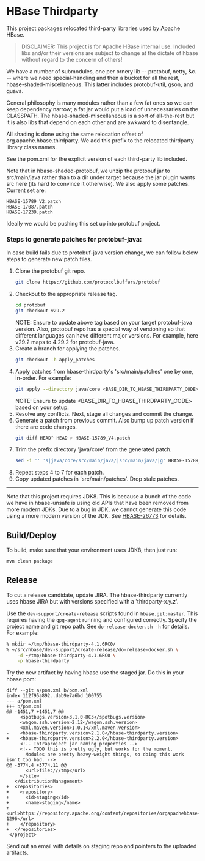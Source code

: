 # HBase Thirdparty
<!---
# Licensed to the Apache Software Foundation (ASF) under one
# or more contributor license agreements.  See the NOTICE file
# distributed with this work for additional information
# regarding copyright ownership.  The ASF licenses this file
# to you under the Apache License, Version 2.0 (the
# "License"); you may not use this file except in compliance
# with the License.  You may obtain a copy of the License at
#
#     http://www.apache.org/licenses/LICENSE-2.0
#
# Unless required by applicable law or agreed to in writing, software
# distributed under the License is distributed on an "AS IS" BASIS,
# WITHOUT WARRANTIES OR CONDITIONS OF ANY KIND, either express or implied.
# See the License for the specific language governing permissions and
# limitations under the License.
-->

This project packages relocated third-party libraries used by Apache HBase.

> DISCLAIMER: This project is for Apache HBase internal use.  Included libs
> and/or their versions are subject to change at the dictate of hbase without
> regard to the concern of others!

We have a number of submodules, one per ornery lib -- protobuf, netty, &c. --
where we need special-handling and then a bucket for all the rest,
hbase-shaded-miscellaneous. This latter includes protobuf-util, gson, and guava.

General philosophy is many modules rather than a few fat ones so we can keep
dependency narrow; a fat jar would put a load of unnecessaries on the
CLASSPATH. The hbase-shaded-miscellaneous is a sort of all-the-rest but it
is also libs that depend on each other and are awkward to disentangle.

All shading is done using the same relocation offset of
org.apache.hbase.thirdparty. We add this prefix to the relocated thirdparty
library class names.

See the pom.xml for the explicit version of each third-party lib included.

Note that in hbase-shaded-protobuf, we unzip the protobuf jar to src/main/java
rather than to a dir under target because the jar plugin wants src here (its
hard to convince it otherwise). We also apply some patches. Current set are:

```
HBASE-15789_V2.patch
HBASE-17087.patch
HBASE-17239.patch
```

Ideally we would be pushing this set up into protobuf project.

### Steps to generate patches for protobuf-java:
In case build fails due to protobuf-java version change, we can follow below steps to generate new patch files.

1) Clone the protobuf git repo.
    ```sh
    git clone https://github.com/protocolbuffers/protobuf
    ```
2) Checkout to the appropriate release tag.
    ```sh
    cd protobuf
    git checkout v29.2
    ```
   NOTE: Ensure to update above tag based on your target protobuf-java version. Also, protobuf repo has a special way of versioning so that different languages can have different major versions. For example, here v29.2 maps to 4.29.2 for protobuf-java.
3) Create a branch for applying the patches.
    ```sh
    git checkout -b apply_patches
    ```
4) Apply patches from hbase-thirdparty's 'src/main/patches' one by one, in-order. For example:
    ```sh
    git apply --directory java/core <BASE_DIR_TO_HBASE_THIRDPARTY_CODE>/hbase-thirdparty/hbase-shaded-protobuf/src/main/patches/HBASE-15789_V3.patch
    ```
   NOTE: Ensure to update <BASE_DIR_TO_HBASE_THIRDPARTY_CODE> based on your setup.
5) Resolve any conflicts. Next, stage all changes and commit the change.
6) Generate a patch from previous commit. Also bump up patch version if there are code changes.
    ```sh
    git diff HEAD^ HEAD > HBASE-15789_V4.patch
    ```
7) Trim the prefix directory 'java/core' from the generated patch.
    ```sh
    sed -i '' 's|java/core/src/main/java/|src/main/java/|g' HBASE-15789_V4.patch
    ```
8) Repeat steps 4 to 7 for each patch.
9) Copy updated patches in 'src/main/patches'. Drop stale patches.

---

Note that this project requires JDK8. This is because a bunch of the code we
have in hbase-unsafe is using old APIs that have been removed from more
modern JDKs. Due to a bug in JDK, we cannot generate this code using a more
modern version of the JDK. See
[HBASE-26773](https://issues.apache.org/jira/browse/HBASE-26773) for details.

## Build/Deploy

To build, make sure that your environment uses JDK8, then just run:

```sh
mvn clean package
```

## Release

To cut a release candidate, update JIRA. The hbase-thirdparty currently uses
hbase JIRA but with versions specified with a 'thirdparty-x.y.z'.

Use the `dev-support/create-release` scripts found in `hbase.git:master`. This
requires having the `gpg-agent` running and configured correctly. Specify the
project name and git repo path. See `do-release-docker.sh -h` for details. For
example:

```sh
% mkdir ~/tmp/hbase-thirdparty-4.1.6RC0/
% ~/src/hbase/dev-support/create-release/do-release-docker.sh \
    -d ~/tmp/hbase-thirdparty-4.1.6RC0 \
    -p hbase-thirdparty
```

Try the new artifact by having hbase use the staged jar. Do this in your hbase pom:

```
diff --git a/pom.xml b/pom.xml
index 112f95a892..dab9e7a6bd 100755
--- a/pom.xml
+++ b/pom.xml
@@ -1451,7 +1451,7 @@
     <spotbugs.version>3.1.0-RC3</spotbugs.version>
     <wagon.ssh.version>2.12</wagon.ssh.version>
     <xml.maven.version>1.0.1</xml.maven.version>
-    <hbase-thirdparty.version>2.1.0</hbase-thirdparty.version>
+    <hbase-thirdparty.version>2.2.0</hbase-thirdparty.version>
     <!-- Intraproject jar naming properties -->
     <!-- TODO this is pretty ugly, but works for the moment.
       Modules are pretty heavy-weight things, so doing this work isn't too bad. -->
@@ -3774,4 +3774,11 @@
       <url>file:///tmp</url>
     </site>
   </distributionManagement>
+  <repositories>
+    <repository>
+      <id>staging</id>
+      <name>staging</name>
+      <url>https://repository.apache.org/content/repositories/orgapachehbase-1296</url>
+    </repository>
+  </repositories>
 </project>
```

Send out an email with details on staging repo and pointers to the uploaded
artifacts.
